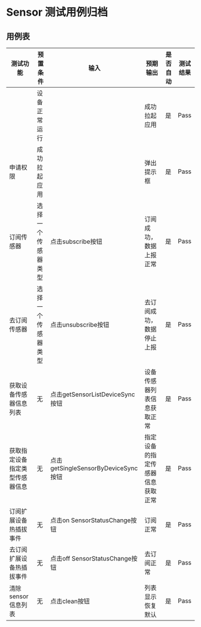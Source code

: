 # Sensor 测试用例归档

## 用例表

| 测试功能            | 预置条件      | 输入                              | 预期输出             | 是否自动 | 测试结果 |
| --------------- | --------- | ------------------------------- | ---------------- | ---- | ---- |
|                 | 设备正常运行    |                                 | 成功拉起应用           | 是    | Pass |
| 申请权限            | 成功拉起应用    |                                 | 弹出提示框            | 是    | Pass |
| 订阅传感器           | 选择一个传感器类型 | 点击subscribe按钮                   | 订阅成功，数据上报正常      | 是    | Pass |
| 去订阅传感器          | 选择一个传感器类型 | 点击unsubscribe按钮                 | 去订阅成功，数据停止上报     | 是    | Pass |
| 获取设备传感器信息列表     | 无         | 点击getSensorListDeviceSync按钮     | 设备传感器列表信息获取正常    | 是    | Pass |
| 获取指定设备指定类型传感器信息 | 无         | 点击getSingleSensorByDeviceSync按钮 | 指定设备的指定传感器信息获取正常 | 是    | Pass |
| 订阅扩展设备热插拔事件     | 无         | 点击on SensorStatusChange按钮       | 订阅正常             | 是    | Pass |
| 去订阅扩展设备热插拔事件    | 无         | 点击off SensorStatusChange按钮      | 去订阅正常            | 是    | Pass |
| 清除sensor信息列表    | 无         | 点击clean按钮                       | 列表显示恢复默认         | 是    | Pass |


